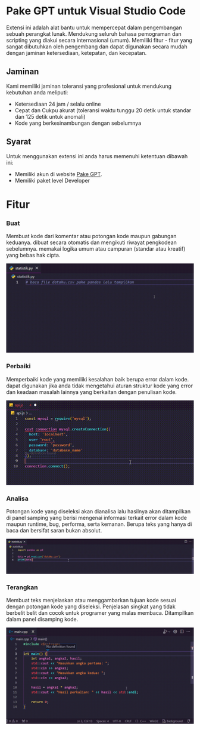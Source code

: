 # Pake GPT untuk Visual Studio Code
Extensi ini adalah alat bantu untuk mempercepat dalam pengembangan sebuah perangkat lunak. Mendukung seluruh bahasa pemograman dan scripting yang diakui secara internasional (umum). Memiliki fitur - fitur yang sangat dibutuhkan oleh pengembang dan dapat digunakan secara mudah dengan jaminan ketersediaan, ketepatan, dan kecepatan.

## Jaminan
Kami memiliki jaminan toleransi yang profesional untuk mendukung kebutuhan anda meliputi:
 * Ketersediaan 24 jam / selalu online
 * Cepat dan Cukpu akurat (toleransi waktu tunggu 20 detik untuk standar dan 125 detik untuk anomali)
 * Kode yang berkesinambungan dengan sebelumnya

## Syarat
Untuk menggunakan extensi ini anda harus memenuhi ketentuan dibawah ini:
 * Memiliki akun di website [Pake GPT](https://pakegpt.com "Layanan integrasi AI dengan perangkat lunak umum").
 * Memiliki paket level Developer

# Fitur
### Buat
Membuat kode dari komentar atau potongan kode maupun gabungan keduanya. dibuat secara otomatis dan mengikuti riwayat pengkodean sebelumnya. memakai logika umum atau campuran (standar atau kreatif) yang bebas hak cipta.

![](image\buat.gif)


### Perbaiki
Memperbaiki kode yang memiliki kesalahan baik berupa error dalam kode. dapat digunakan jika anda tidak mengetahui aturan struktur kode yang error dan keadaan masalah lainnya yang berkaitan dengan penulisan kode.

![](image\perbaiki.gif)


### Analisa
Potongan kode yang diseleksi akan dianalisa lalu hasilnya akan ditampilkan di panel samping yang berisi mengenai informasi terkait error dalam kode maupun runtime, bug, performa, serta kemanan. Berupa teks yang hanya di baca dan bersifat saran bukan absolut.

![](image\analisa.gif)


### Terangkan
Membuat teks menjelaskan atau menggambarkan tujuan kode sesuai dengan potongan kode yang diseleksi. Penjelasan singkat yang tidak berbelit belit dan cocok untuk programer yang malas membaca. Ditampilkan dalam panel disamping kode.

![](image\terangkan.gif)